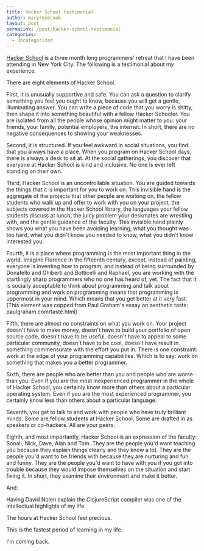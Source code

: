 ```yaml
---
title: Hacker School testimonial
author: maryrosecook
layout: post
permalink: /post/hacker-school-testimonial
categories:
  - Uncategorized
---
```

[Hacker School][1] is a three month long programmers' retreat that I have been attending in New York City. The following is a testimonial about my experience.

There are eight elements of Hacker School.

First, it is unusually supportive and safe. You can ask a question to clarify something you feel you ought to know, because you will get a gentle, illuminating answer. You can write a piece of code that you worry is shitty, then shape it into something beautiful with a fellow Hacker Schooler. You are isolated from all the people whose opinion might matter to you: your friends, your family, potential employers, the internet. In short, there are no negative consequences to showing your weaknesses.

Second, it is structured. If you feel awkward in social situations, you find that you always have a place. When you program on Hacker School days, there is always a desk to sit at. At the social gatherings, you discover that everyone at Hacker School is kind and inclusive. No one is ever left standing on their own.

Third, Hacker School is an uncontrollable situation. You are guided towards the things that it is important for you to work on. This invisible hand is the aggregate of the projects that other people are working on, the fellow students who walk up and offer to work with you on your project, the subjects covered in the Hacker School library, the languages your fellow students discuss at lunch, the juicy problem your deskmates are wrestling with, and the gentle guidance of the faculty. This invisible hand plainly shows you what you have been avoiding learning, what you thought was too hard, what you didn't know you needed to know, what you didn't know interested you.

Fourth, it is a place where programming is the most important thing in the world. Imagine Florence in the fifteenth century, except, instead of painting, everyone is inventing how to program, and instead of being surrounded by Donatello and Ghiberti and Botticelli and Raphael, you are working with the startlingly sharp programmers who no one has heard of, yet. The fact that it is socially acceptable to think about programming and talk about programming and work on programming means that programming is uppermost in your mind. Which means that you get better at it very fast. (This element was copped from Paul Graham's essay on aesthetic taste: paulgraham.com/taste.html)

Fifth, there are almost no constraints on what you work on. Your project doesn't have to make money, doesn't have to build your portfolio of open source code, doesn't have to be useful, doesn't have to appeal to some particular community, doesn't have to be cool, doesn't have result in something commensurate with the effort you put in. There is one constraint: work at the edge of your programming capabilities. Which is to say: work on something that makes you a better programmer.

Sixth, there are people who are better than you and people who are worse than you. Even if you are the most inexperienced programmer in the whole of Hacker School, you certainly know more than others about a particular operating system. Even if you are the most experienced programmer, you certainly know less than others about a particular language.

Seventh, you get to talk to and work with people who have truly brilliant minds. Some are fellow students at Hacker School. Some are drafted in as speakers or co-hackers. All are your peers.

Eighth, and most importantly, Hacker School is an expression of the faculty: Sonali, Nick, Dave, Alan and Tom. They are the people you'd want teaching you because they explain things clearly and they know a lot. They are the people you'd want to be friends with because they are nurturing and fun and funny. They are the people you'd want to have with you if you got into trouble because they would impose themselves on the situation and start fixing it. In short, they examine their environment and make it better.

And:

Having David Nolen explain the ClojureScript compiler was one of the intellectual highlights of my life.

The hours at Hacker School feel precious.

This is the fastest period of learning in my life.

I'm coming back.

 [1]: http://hackerschool.com